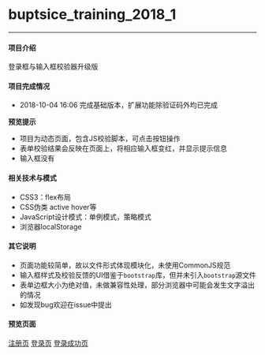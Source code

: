 # buptsice_training_2018_1
---
#### 项目介绍 ####
登录框与输入框校验器升级版

#### 项目完成情况  ####

- 2018-10-04 16:06 完成基础版本，扩展功能除验证码外均已完成

**预览提示**
- 项目为动态页面，包含JS校验脚本，可点击按钮操作
- 表单校验结果会反映在页面上，将相应输入框变红，并显示提示信息
- 输入框没有

#### 相关技术与模式  ####

- CSS3：flex布局
- CSS伪类 active hover等
- JavaScript设计模式：单例模式，策略模式
- 浏览器localStorage

#### 其它说明  ####

- 页面功能较简单，故以文件形式体现模块化，未使用CommonJS规范
- 输入框样式及校验反馈的UI借鉴于`bootstrap`库，但并未引入`bootstrap`源文件
- 表单边框大小为绝对值，未做兼容性处理，部分浏览器中可能会发生文字溢出的情况
- 如发现bug欢迎在issue中提出

#### 预览页面 ####
[注册页](https://xjmeng.gitee.io/buptsice_training_2018_1/%E7%AC%AC%E4%B8%89%E6%AC%A1%E4%BD%9C%E4%B8%9A-JS/register/register.html)
[登录页](https://xjmeng.gitee.io/buptsice_training_2018_1/%E7%AC%AC%E4%B8%89%E6%AC%A1%E4%BD%9C%E4%B8%9A-JS/login/login.html)
[登录成功页](https://xjmeng.gitee.io/buptsice_training_2018_1/%E7%AC%AC%E4%B8%89%E6%AC%A1%E4%BD%9C%E4%B8%9A-JS/index/index.html)